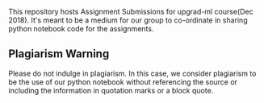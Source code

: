 This repository hosts Assignment Submissions for upgrad-ml course(Dec 2018). It's meant to be a medium for our group to co-ordinate in sharing python notebook code for the assignments.

## Plagiarism Warning
Please do not indulge in plagiarism. In this case, we consider plagiarism to be the use of our python notebook without referencing the source or including the information in quotation marks or a block quote.
